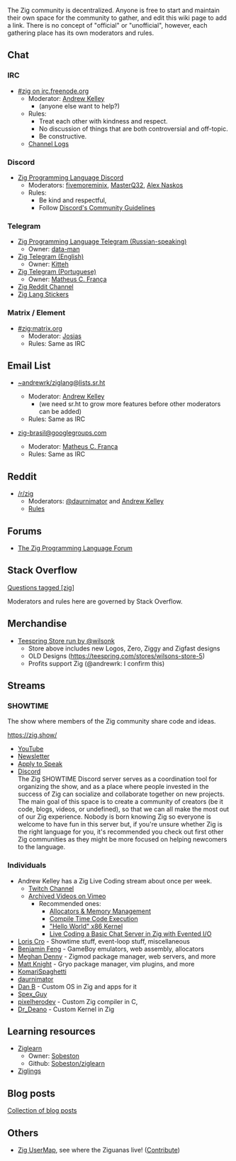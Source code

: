The Zig community is decentralized. Anyone is free to start and maintain their own space for the community to gather, and edit this wiki page to add a link. There is no concept of "official" or "unofficial", however, each gathering place has its own moderators and rules.

## Chat

### IRC

 * [#zig on irc.freenode.org](https://webchat.freenode.net/?channels=%23zig)
   - Moderator: [Andrew Kelley](https://github.com/andrewrk/)
     - (anyone else want to help?)
   - Rules:
     - Treat each other with kindness and respect.
     - No discussion of things that are both controversial and off-topic.
     - Be constructive.
   - [Channel Logs](https://irclog.whitequark.org/zig/)

### Discord

 * [Zig Programming Language Discord](https://discord.gg/gxsFFjE)
   - Moderators: [fivemoreminix](https://github.com/fivemoreminix), [MasterQ32](https://github.com/MasterQ32), [Alex Naskos](https://github.com/alexnask)
   - Rules:
     - Be kind and respectful,
     - Follow [Discord's Community Guidelines](https://discord.com/new/guidelines)

### Telegram

 * [Zig Programming Language Telegram (Russian-speaking)](https://t.me/zig_ru)
   - Owner: [data-man](https://github.com/data-man)
 * [Zig Telegram (English)](https://t.me/ziglangenglish)
   - Owner: [Kitteh](https://github.com/purringChaos)
 * [Zig Telegram (Portuguese)](https://t.me/ziglang_br)
   - Owner: [Matheus C. França](https://github.com/kassane)
 * [Zig Reddit Channel](https://t.me/s/r_zig)
 * [Zig Lang Stickers](https://t.me/addstickers/Ziglang)

### Matrix / Element

 * [#zig:matrix.org](https://matrix.to/#/#zig:matrix.org)
    - Moderator: [Josias](https://github.com/justjosias)
    - Rules: Same as IRC

## Email List

 * [~andrewrk/ziglang@lists.sr.ht](https://lists.sr.ht/%7Eandrewrk/ziglang)
   - Moderator: [Andrew Kelley](https://github.com/andrewrk/)
     - (we need sr.ht to grow more features before other moderators can be added)
   - Rules: Same as IRC

* [zig-brasil@googlegroups.com](https://groups.google.com/g/zig-brasil)
  - Moderator: [Matheus C. França](https://github.com/kassane)
  - Rules: Same as IRC


## Reddit

 * [/r/zig](https://www.reddit.com/r/zig)
   - Moderators: [@daurnimator](https://github.com/daurnimator) and [Andrew Kelley](https://github.com/andrewrk/)
   - [Rules](https://www.reddit.com/r/Zig/about/rules/)

## Forums

 * [The Zig Programming Language Forum](https://zigforum.org/)

## Stack Overflow

[Questions tagged [zig]](https://stackoverflow.com/questions/tagged/zig)

Moderators and rules here are governed by Stack Overflow.

## Merchandise

 * [Teespring Store run by @wilsonk](https://teespring.com/stores/wilsons-store-12)
   - Store above includes new Logos, Zero, Ziggy and Zigfast designs
   - OLD Designs (https://teespring.com/stores/wilsons-store-5)
   - Profits support Zig (@andrewrk: I confirm this)

## Streams

### SHOWTIME

The show where members of the Zig community share code and ideas.

https://zig.show/

 * [YouTube](https://www.youtube.com/channel/UC2EQzAewrC10KCDFSS4j-zA) 
 * [Newsletter](https://zig.show/newsletter)
 * [Apply to Speak](https://zig.show/speak)
 * [Discord](https://discord.gg/B73sGxF)  
   The Zig SHOWTIME Discord server serves as a coordination tool for organizing the show, and as a place where people invested in the success of Zig can socialize and collaborate together on new projects. The main goal of this space is to create a community of creators (be it code, blogs, videos, or undefined), so that we can all make the most out of our Zig experience. Nobody is born knowing Zig so everyone is welcome to have fun in this server but, if you're unsure whether Zig is the right language for you, it's recommended you check out first other Zig communities as they might be more focused on helping newcomers to the language.

### Individuals

 * Andrew Kelley has a Zig Live Coding stream about once per week.
   - [Twitch Channel](https://www.twitch.tv/andrewrok)
   - [Archived Videos on Vimeo](https://vimeo.com/showcase/7818787)
     - Recommended ones:
       - [Allocators & Memory Management](https://vimeo.com/showcase/7818787/video/483929038)
       - [Compile Time Code Execution](https://vimeo.com/showcase/7818787/video/483928961)
       - ["Hello World" x86 Kernel](https://vimeo.com/showcase/7818787/video/483928663)
       - [Live Coding a Basic Chat Server in Zig with Evented I/O](https://vimeo.com/showcase/7818787/video/488250361)
 * [Loris Cro](https://www.twitch.tv/kristoff_it) - Showtime stuff, event-loop stuff, miscellaneous
 * [Benjamin Feng](https://www.twitch.tv/fengb) - GameBoy emulators, web assembly, allocators
 * [Meghan Denny](https://www.twitch.tv/nektro77) - Zigmod package manager, web servers, and more
 * [Matt Knight](https://www.twitch.tv/mattknite) - Gryo package manager, vim plugins, and more
 * [KomariSpaghetti](https://www.twitch.tv/komarispaghetti)
 * [daurnimator](https://www.twitch.tv/daurnimator)
 * [Dan B](https://www.twitch.tv/danbokser) - Custom OS in Zig and apps for it
 * [Spex_Guy](https://www.twitch.tv/spex_guy)
 * [pixelherodev](https://www.twitch.tv/pixelherodev) - Custom Zig compiler in C,
 * [Dr_Deano](https://www.twitch.tv/dr_deano) - Custom Kernel in Zig

## Learning resources
 * [Ziglearn](https://ziglearn.org)
   - Owner: [Sobeston](https://github.com/Sobeston)
   - Github: [Sobeston/ziglearn](https://github.com/Sobeston/ziglearn)
 * [Ziglings](https://github.com/ratfactor/ziglings)

## Blog posts

[Collection of blog posts](https://gist.github.com/LewisGaul/d5b303da9c03bf95f778c64e12ef1c5e)

## Others

- [Zig UserMap](https://usermap.random-projects.net), see where the Ziguanas live! ([Contribute](https://github.com/zig-community/user-map))